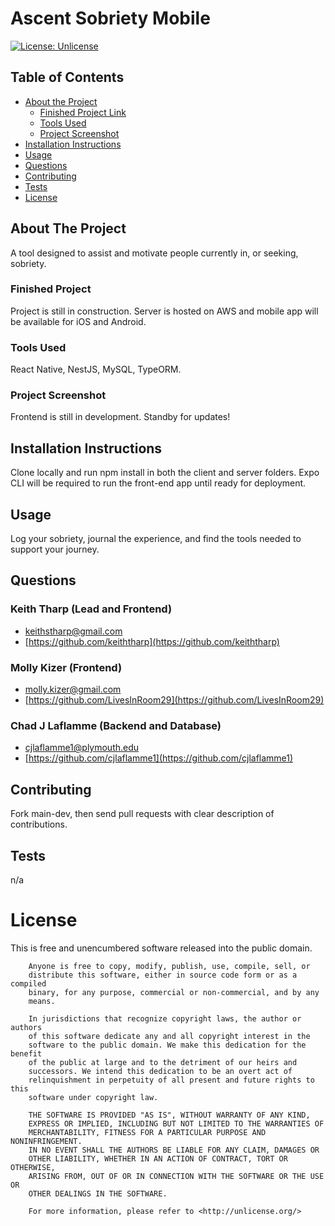 # Ascent Sobriety Mobile
[![License: Unlicense](https://img.shields.io/badge/license-Unlicense-blue.svg)](http://unlicense.org/)


## Table of Contents
* [About the Project](#about-the-project)
    * [Finished Project Link](#finished-project)
    * [Tools Used](#tools-used)
    * [Project Screenshot](#project-screenshot)
* [Installation Instructions](#installation-instructions)
* [Usage](#usage)
* [Questions](#questions)
* [Contributing](#contributing)
* [Tests](#tests)
* [License](#license)
    
## About The Project
    
A tool designed to assist and motivate people currently in, or seeking, sobriety. 
    
    
### Finished Project
Project is still in construction.  Server is hosted on AWS and mobile app will be available for iOS and Android. 

### Tools Used
React Native, NestJS, MySQL, TypeORM.
    
### Project Screenshot
Frontend is still in development. Standby for updates!
    
    
## Installation Instructions
    
Clone locally and run npm install in both the client and server folders. Expo CLI will be required to run the front-end app until ready for deployment.
    
## Usage
    
Log your sobriety, journal the experience, and find the tools needed to support your journey. 
    
## Questions

### Keith Tharp (Lead and Frontend)
* [keithstharp@gmail.com](keithstharp@gmail.com)
* [https://github.com/keiththarp](https://github.com/keiththarp)

### Molly Kizer (Frontend)
* [molly.kizer@gmail.com](molly.kizer@gmail.com)
* [https://github.com/LivesInRoom29](https://github.com/LivesInRoom29)

### Chad J Laflamme (Backend and Database)
* [cjlaflamme1@plymouth.edu](cjlaflamme1@plymouth.edu)
* [https://github.com/cjlaflamme1](https://github.com/cjlaflamme1)
    
## Contributing
    
Fork main-dev, then send pull requests with clear description of contributions.
    
## Tests
    
n/a
    
# License
    
This is free and unencumbered software released into the public domain.

        Anyone is free to copy, modify, publish, use, compile, sell, or
        distribute this software, either in source code form or as a compiled
        binary, for any purpose, commercial or non-commercial, and by any
        means.
        
        In jurisdictions that recognize copyright laws, the author or authors
        of this software dedicate any and all copyright interest in the
        software to the public domain. We make this dedication for the benefit
        of the public at large and to the detriment of our heirs and
        successors. We intend this dedication to be an overt act of
        relinquishment in perpetuity of all present and future rights to this
        software under copyright law.
        
        THE SOFTWARE IS PROVIDED "AS IS", WITHOUT WARRANTY OF ANY KIND,
        EXPRESS OR IMPLIED, INCLUDING BUT NOT LIMITED TO THE WARRANTIES OF
        MERCHANTABILITY, FITNESS FOR A PARTICULAR PURPOSE AND NONINFRINGEMENT.
        IN NO EVENT SHALL THE AUTHORS BE LIABLE FOR ANY CLAIM, DAMAGES OR
        OTHER LIABILITY, WHETHER IN AN ACTION OF CONTRACT, TORT OR OTHERWISE,
        ARISING FROM, OUT OF OR IN CONNECTION WITH THE SOFTWARE OR THE USE OR
        OTHER DEALINGS IN THE SOFTWARE.
        
        For more information, please refer to <http://unlicense.org/>
